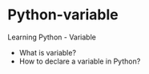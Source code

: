 # Python-variable

Learning Python - Variable

- What is variable?
- How to declare a variable in Python?
